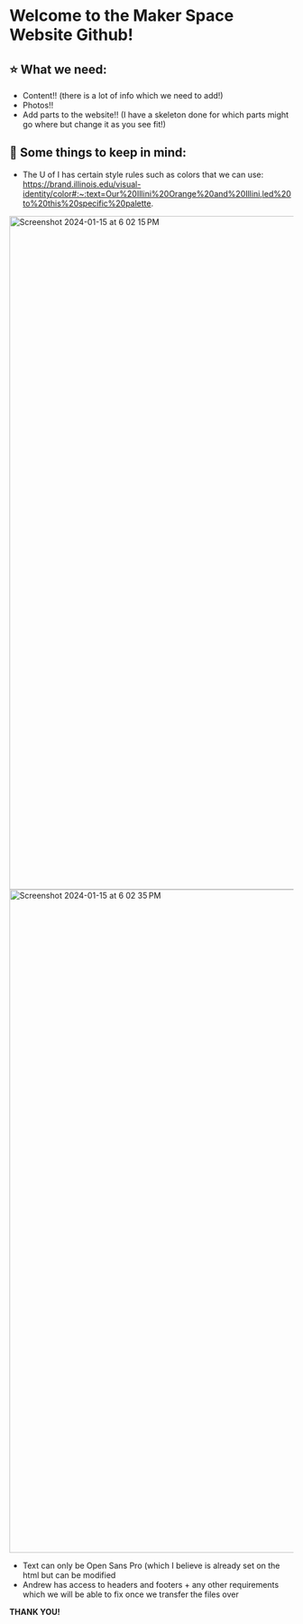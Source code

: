 # Welcome to the Maker Space Website Github!
⭐ What we need:
--
- Content!! (there is a lot of info which we need to add!)
- Photos!!
- Add parts to the website!! (I have a skeleton done for which parts might go where but change it as you see fit!)

💭 Some things to keep in mind:
--
- The U of I has certain style rules such as colors that we can use: https://brand.illinois.edu/visual-identity/color#:~:text=Our%20Illini%20Orange%20and%20Illini,led%20to%20this%20specific%20palette. 
<img width="1193" alt="Screenshot 2024-01-15 at 6 02 15 PM" src="https://github.com/necode2/Makerspace-website/assets/130238177/63aba528-5375-4064-92cf-b346ed231701">
<img width="1175" alt="Screenshot 2024-01-15 at 6 02 35 PM" src="https://github.com/necode2/Makerspace-website/assets/130238177/64901a1c-5293-41b3-9ab4-c7356b4455b6">

- Text can only be Open Sans Pro (which I believe is already set on the html but can be modified
- Andrew has access to headers and footers + any other requirements which we will be able to fix once we transfer the files over

**THANK YOU!**

